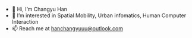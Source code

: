 - 👋 Hi, I’m Changyu Han
- 👀 I’m interested in Spatial Mobility, Urban infomatics, Human Computer Interaction
- 📫 Reach me at hanchangyuuu@outlook.com 

<!---
hanchangyuuu/hanchangyuuu is a ✨ special ✨ repository because its `README.md` (this file) appears on your GitHub profile.
You can click the Preview link to take a look at your changes.
--->
